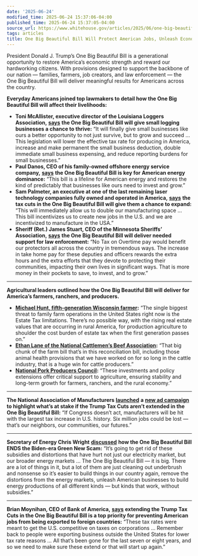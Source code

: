 ```yaml
---
date: '2025-06-24'
modified_time: 2025-06-24 15:37:06-04:00
published_time: 2025-06-24 15:37:05-04:00
source_url: https://www.whitehouse.gov/articles/2025/06/one-big-beautiful-bill-will-protect-american-jobs-unleash-economic-growth/
tags: articles
title: One Big Beautiful Bill Will Protect American Jobs, Unleash Economic Growth
---
```

 
President Donald J. Trump’s One Big Beautiful Bill is a generational
opportunity to restore America’s economic strength and reward our
hardworking citizens. With provisions designed to support the backbone
of our nation — families, farmers, job creators, and law enforcement —
the One Big Beautiful Bill will deliver meaningful results for Americans
across the country.

**Everyday Americans joined top lawmakers to detail how the One Big
Beautiful Bill will affect their livelihoods:**

-   **Toni McAllister, executive director of the Louisiana Loggers
    Association,**
    [**says**](https://x.com/RapidResponse47/status/1937524995170725926)
    **the One Big Beautiful Bill will give small logging businesses a
    chance to thrive:** “It will finally give small businesses like ours
    a better opportunity to not just survive, but to grow and succeed …
    This legislation will lower the effective tax rate for producing in
    America, increase and make permanent the small business deduction,
    double immediate small business expensing, and reduce reporting
    burdens for small businesses.”
-   **Paul Danos, CEO of his family-owned offshore energy service
    company,**
    [**says**](https://x.com/RapidResponse47/status/1937523954643882205)
    **the One Big Beautiful Bill is key for American energy dominance:**
    “This bill is a lifeline for American energy and restores the kind
    of predictably that businesses like ours need to invest and grow.”
-   **Sam Palmeter, an executive at one of the last remaining laser
    technology companies fully owned and operated in America,**
    [**says**](https://x.com/RapidResponse47/status/1937522637737009238)
    **the tax cuts in the One Big Beautiful Bill will give them a chance
    to expand:** “This will immediately allow us to double our
    manufacturing space … This bill incentivizes us to create new jobs
    in the U.S. and we are incentivized to manufacture in the USA.”
-   **Sheriff (Ret.) James Stuart, CEO of the Minnesota Sheriffs’
    Association,**
    [**says**](https://x.com/RapidResponse47/status/1937521912051122661)
    **the One Big Beautiful Bill will deliver needed support for law
    enforcement:** “No Tax on Overtime pay would benefit our protectors
    all across the country in tremendous ways. The increase in take home
    pay for these deputies and officers rewards the extra hours and the
    extra efforts that they devote to protecting their communities,
    impacting their own lives in significant ways. That is more money in
    their pockets to save, to invest, and to grow.”

------------------------------------------------------------------------

**Agricultural leaders outlined how the One Big Beautiful Bill will
deliver for America’s farmers, ranchers, and producers.**

-   [**Michael Hunt, fifth-generation Wisconsin
    farmer**](https://x.com/BeefUSA/status/1937546871276532120)**:**
    “The single biggest threat to family farm operations in the United
    States right now is the Estate Tax limitations. There’s no possible
    way, with the rising real estate values that are occurring in rural
    America, for production agriculture to shoulder the cost burden of
    estate tax when the first generation passes on.”
-   [**Ethan Lane of the National Cattlemen’s Beef
    Association**](https://x.com/RapidResponse47/status/1937178669249646954)**:**
    “That big chunk of the farm bill that’s in this reconciliation bill,
    including those animal health provisions that we have worked on for
    so long in the cattle industry, that is a huge win for cattle
    producers.”
-   [**National Pork Producers
    Council**](https://x.com/RapidResponse47/status/1937563604988854305)**:**
    “These investments and policy extensions offer critical support to
    agriculture, ensuring stability and long-term growth for farmers,
    ranchers, and the rural economy.”

------------------------------------------------------------------------

**The National Association of Manufacturers**
[**launched**](https://x.com/shopfloornam/status/1937511450408284389)
**a** [**new ad
campaign**](https://x.com/RapidResponse47/status/1937542921818878348)
**to highlight what’s at stake if the Trump Tax Cuts aren’t extended in
the One Big Beautiful Bill:** “If Congress doesn’t act, manufacturers
will be hit with the largest tax increase in U.S. history. Six million
jobs could be lost — that’s our neighbors, our communities, our
futures.”

------------------------------------------------------------------------

**Secretary of Energy Chris Wright**
[**discussed**](https://x.com/RapidResponse47/status/1937528515869442171)
**how the One Big Beautiful Bill ENDS the Biden-era Green New Scam:**
“It’s going to get rid of these subsidies and distortions that have hurt
not just our electricity market, but our broader energy markets … The
One Big Beautiful Bill — it is big. There are a lot of things in it, but
a lot of them are just cleaning out underbrush and nonsense so it’s
easier to build things in our country again, remove the distortions from
the energy markets, unleash American businesses to build energy
productions of all different kinds — but kinds that work, without
subsidies.”

------------------------------------------------------------------------

**Brian Moynihan, CEO of Bank of America,**
[**says**](https://x.com/RapidResponse47/status/1937517903810552176)
**extending the Trump Tax Cuts in the One Big Beautiful Bill is a top
priority for preventing American jobs from being exported to foreign
countries:** “These tax rates were meant to get the U.S. competitive on
taxes on corporations … Remember back to people were exporting business
outside the United States for lower tax rate reasons … All that’s been
gone for the last seven or eight years, and so we need to make sure
these extend or that will start up again.”
